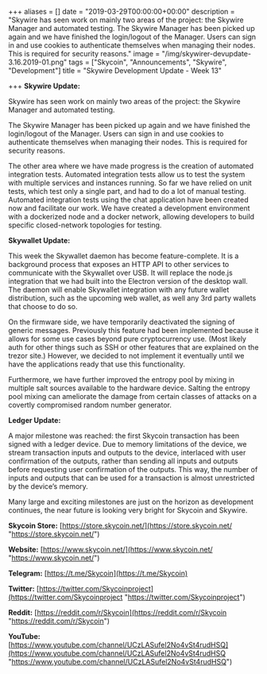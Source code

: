 +++
aliases = []
date = "2019-03-29T00:00:00+00:00"
description = "Skywire has seen work on mainly two areas of the project: the Skywire Manager and automated testing.  The Skywire Manager has been picked up again and we have finished the login/logout of the Manager. Users can sign in and use cookies to authenticate themselves when managing their nodes. This is required for security reasons."
image = "/img/skywirer-devupdate-3.16.2019-01.png"
tags = ["Skycoin", "Announcements", "Skywire", "Development"]
title = "Skywire Development Update - Week 13"

+++
**Skywire Update:**

Skywire has seen work on mainly two areas of the project: the Skywire Manager and automated testing.

The Skywire Manager has been picked up again and we have finished the login/logout of the Manager. Users can sign in and use cookies to authenticate themselves when managing their nodes. This is required for security reasons.

The other area where we have made progress is the creation of automated integration tests. Automated integration tests allow us to test the system with multiple services and instances running. So far we have relied on unit tests, which test only a single part, and had to do a lot of manual testing. Automated integration tests using the chat application have been created now and facilitate our work. We have created a development environment with a dockerized node and a docker network, allowing developers to build specific closed-network topologies for testing.

**Skywallet Update:**

This week the Skywallet daemon has become feature-complete. It is a background process that exposes an HTTP API to other services to communicate with the Skywallet over USB. It will replace the node.js integration that we had built into the Electron version of the desktop wall. The daemon will enable Skywallet integration with any future wallet distribution, such as the upcoming web wallet, as well any 3rd party wallets that choose to do so.

On the firmware side, we have temporarily deactivated the signing of generic messages. Previously this feature had been implemented because it allows for some use cases beyond pure cryptocurrency use. (Most likely auth for other things such as SSH or other features that are explained on the trezor site.) However, we decided to not implement it eventually until we have the applications ready that use this functionality.

Furthermore, we have further improved the entropy pool by mixing in multiple salt sources available to the hardware device. Salting the entropy pool mixing can ameliorate the damage from certain classes of attacks on a covertly compromised random number generator.

**Ledger Update:**

A major milestone was reached: the first Skycoin transaction has been signed with a ledger device. Due to memory limitations of the device, we stream transaction inputs and outputs to the device, interlaced with user confirmation of the outputs, rather than sending all inputs and outputs before requesting user confirmation of the outputs. This way, the number of inputs and outputs that can be used for a transaction is almost unrestricted by the device’s memory.

Many large and exciting milestones are just on the horizon as development continues, the near future is looking very bright for Skycoin and Skywire.

**Skycoin Store:** [https://store.skycoin.net/](https://store.skycoin.net/ "https://store.skycoin.net/")

**Website:** [https://www.skycoin.net/](https://www.skycoin.net/ "https://www.skycoin.net/")

**Telegram:** [https://t.me/Skycoin](https://t.me/Skycoin)

**Twitter:** [https://twitter.com/Skycoinproject](https://twitter.com/Skycoinproject "https://twitter.com/Skycoinproject")

**Reddit:** [https://reddit.com/r/Skycoin](https://reddit.com/r/Skycoin "https://reddit.com/r/Skycoin")

**YouTube:** [https://www.youtube.com/channel/UCzLASufel2No4vSt4rudHSQ](https://www.youtube.com/channel/UCzLASufel2No4vSt4rudHSQ "https://www.youtube.com/channel/UCzLASufel2No4vSt4rudHSQ")